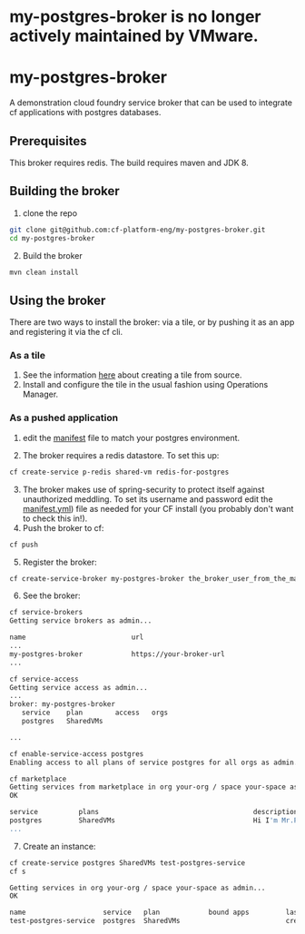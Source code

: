 # my-postgres-broker is no longer actively maintained by VMware.

# my-postgres-broker
A demonstration cloud foundry service broker that can be used to integrate cf applications with postgres databases.

## Prerequisites
This broker requires redis. The build requires maven and JDK 8.

## Building the broker
1. clone the repo
  ```bash
  git clone git@github.com:cf-platform-eng/my-postgres-broker.git
  cd my-postgres-broker
  ```
2. Build the broker
  ```bash
  mvn clean install
  ```

## Using the broker

There are two ways to install the broker: via a tile, or by pushing it as an app and registering it via the cf cli.

### As a tile
1. See the information [here](http://docs.pivotal.io/tiledev/tile-generator.html) about creating a tile from source.
4. Install and configure the tile in the usual fashion using Operations Manager. 

### As a pushed application
1. edit the [manifest](https://github.com/cf-platform-eng/my-postgres-broker/blob/master/manifest.yml) file to match your postgres environment.

2. The broker requires a redis datastore. To set this up:
  
  ```bash
  cf create-service p-redis shared-vm redis-for-postgres
  ```
3. The broker makes use of spring-security to protect itself against unauthorized meddling. To set its username and password edit the [manifest.yml](https://github.com/cf-platform-eng/my-postgres-broker/blob/master/manifest.yml)) file as needed for your CF install (you probably don't want to check this in!).
4. Push the broker to cf:
  
  ```bash
  cf push
  ```
5. Register the broker:
  ```bash
  cf create-service-broker my-postgres-broker the_broker_user_from_the_manifest the_broker_password_from_the_manifest https://uri.of.your.broker.app
  ```
6. See the broker:
  
  ```bash
  cf service-brokers
  Getting service brokers as admin...
  
  name                          url
  ...
  my-postgres-broker            https://your-broker-url
  ...
  
  cf service-access
  Getting service access as admin...
  ...  
  broker: my-postgres-broker
     service    plan        access   orgs
     postgres   SharedVMs

  ...
  
  cf enable-service-access postgres
  Enabling access to all plans of service postgres for all orgs as admin...

  cf marketplace
  Getting services from marketplace in org your-org / space your-space as you...
  OK
  
  service          plans                                      description
  postgres         SharedVMs                                  Hi I'm Mr.Postgres! I share VMs
  ...
  ```
7. Create an instance:
  
  ```bash
  cf create-service postgres SharedVMs test-postgres-service
  cf s
  
  Getting services in org your-org / space your-space as admin...
  OK
  
  name                   service   plan            bound apps         last operation
  test-postgres-service  postgres  SharedVMs                          create succeeded
  ```
